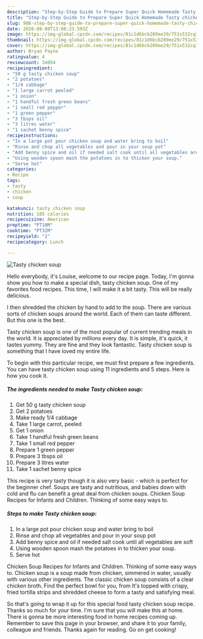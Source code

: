 ```yaml
---
description: "Step-by-Step Guide to Prepare Super Quick Homemade Tasty chicken soup"
title: "Step-by-Step Guide to Prepare Super Quick Homemade Tasty chicken soup"
slug: 986-step-by-step-guide-to-prepare-super-quick-homemade-tasty-chicken-soup
date: 2020-08-08T13:08:23.593Z
image: https://img-global.cpcdn.com/recipes/81c1d6bcb289ee29/751x532cq70/tasty-chicken-soup-recipe-main-photo.jpg
thumbnail: https://img-global.cpcdn.com/recipes/81c1d6bcb289ee29/751x532cq70/tasty-chicken-soup-recipe-main-photo.jpg
cover: https://img-global.cpcdn.com/recipes/81c1d6bcb289ee29/751x532cq70/tasty-chicken-soup-recipe-main-photo.jpg
author: Bryan Payne
ratingvalue: 4
reviewcount: 34094
recipeingredient:
- "50 g tasty chicken soup"
- "2 potatoes"
- "1/4 cabbage"
- "1 large carrot peeled"
- "1 onion"
- "1 handful fresh green beans"
- "1 small red pepper"
- "1 green pepper"
- "3 tbsps oil"
- "3 litres water"
- "1 sachet benny spice"
recipeinstructions:
- "In a large pot pour chicken soup and water bring to boil"
- "Rinse and chop all vegetables and pour in your soup pot"
- "Add benny spice and oil if needed salt cook until all vegetables are soft"
- "Using wooden spoon mash the potatoes in to thicken your soup."
- "Serve hot"
categories:
- Recipe
tags:
- tasty
- chicken
- soup

katakunci: tasty chicken soup 
nutrition: 105 calories
recipecuisine: American
preptime: "PT10M"
cooktime: "PT32M"
recipeyield: "2"
recipecategory: Lunch

---
```



![Tasty chicken soup](https://img-global.cpcdn.com/recipes/81c1d6bcb289ee29/751x532cq70/tasty-chicken-soup-recipe-main-photo.jpg)

Hello everybody, it's Louise, welcome to our recipe page. Today, I'm gonna show you how to make a special dish, tasty chicken soup. One of my favorites food recipes. This time, I will make it a bit tasty. This will be really delicious.

I then shredded the chicken by hand to add to the soup. There are various sorts of chicken soups around the world. Each of them can taste different. But this one is the best.

Tasty chicken soup is one of the most popular of current trending meals in the world. It is appreciated by millions every day. It is simple, it's quick, it tastes yummy. They are fine and they look fantastic. Tasty chicken soup is something that I have loved my entire life.


To begin with this particular recipe, we must first prepare a few ingredients. You can have tasty chicken soup using 11 ingredients and 5 steps. Here is how you cook it.

<!--inarticleads1-->

##### The ingredients needed to make Tasty chicken soup:

1. Get 50 g tasty chicken soup
1. Get 2 potatoes
1. Make ready 1/4 cabbage
1. Take 1 large carrot, peeled
1. Get 1 onion
1. Take 1 handful fresh green beans
1. Take 1 small red pepper
1. Prepare 1 green pepper
1. Prepare 3 tbsps oil
1. Prepare 3 litres water
1. Take 1 sachet benny spice


This recipe is very tasty though it is also very basic - which is perfect for the beginner chef. Soups are tasty and nutritious, and babies down with cold and flu can benefit a great deal from chicken soups. Chicken Soup Recipes for Infants and Children. Thinking of some easy ways to. 

<!--inarticleads2-->

##### Steps to make Tasty chicken soup:

1. In a large pot pour chicken soup and water bring to boil
1. Rinse and chop all vegetables and pour in your soup pot
1. Add benny spice and oil if needed salt cook until all vegetables are soft
1. Using wooden spoon mash the potatoes in to thicken your soup.
1. Serve hot


Chicken Soup Recipes for Infants and Children. Thinking of some easy ways to. Chicken soup is a soup made from chicken, simmered in water, usually with various other ingredients. The classic chicken soup consists of a clear chicken broth. Find the perfect bowl for you, from It&#39;s topped with crispy, fried tortilla strips and shredded cheese to form a tasty and satisfying meal. 

So that's going to wrap it up for this special food tasty chicken soup recipe. Thanks so much for your time. I'm sure that you will make this at home. There is gonna be more interesting food in home recipes coming up. Remember to save this page in your browser, and share it to your family, colleague and friends. Thanks again for reading. Go on get cooking!
